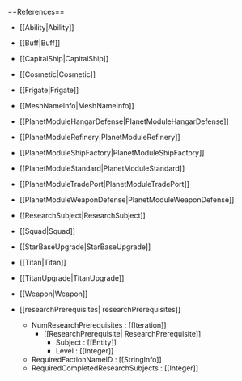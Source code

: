 ==References==
 * [[Ability|Ability]]
 * [[Buff|Buff]]
 * [[CapitalShip|CapitalShip]]
 * [[Cosmetic|Cosmetic]]
 * [[Frigate|Frigate]]
 * [[MeshNameInfo|MeshNameInfo]]
 * [[PlanetModuleHangarDefense|PlanetModuleHangarDefense]]
 * [[PlanetModuleRefinery|PlanetModuleRefinery]]
 * [[PlanetModuleShipFactory|PlanetModuleShipFactory]]
 * [[PlanetModuleStandard|PlanetModuleStandard]]
 * [[PlanetModuleTradePort|PlanetModuleTradePort]]
 * [[PlanetModuleWeaponDefense|PlanetModuleWeaponDefense]]
 * [[ResearchSubject|ResearchSubject]]
 * [[Squad|Squad]]
 * [[StarBaseUpgrade|StarBaseUpgrade]]
 * [[Titan|Titan]]
 * [[TitanUpgrade|TitanUpgrade]]
 * [[Weapon|Weapon]]

 * [[researchPrerequisites| researchPrerequisites]]
   * NumResearchPrerequisites : [[Iteration]]
     * [[ResearchPrerequisite| ResearchPrerequisite]]
       * Subject : [[Entity]]
       * Level : [[Integer]]
   * RequiredFactionNameID : [[StringInfo]]
   * RequiredCompletedResearchSubjects : [[Integer]]

